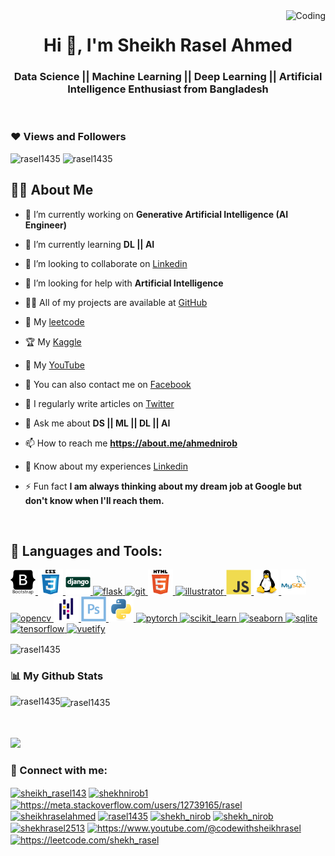 <!-- <span>
<img align="center" alt="Coding" width="100%" height="100%"  src="https://cdn.dribbble.com/users/2131993/screenshots/4948736/thoughtworks-gif_dribbble.gif">
</span> -->
<!-- [![MasterHead](https://cdn.dribbble.com/users/2131993/screenshots/4948736/thoughtworks-gif_dribbble.gif)] -->


<img align="right" mergin="0" alt="Coding"  src="https://i.gifer.com/origin/84/84d79f587caeee69caf306386ec3527d_w200.gif">

<h1 align="center">Hi 👋, I'm Sheikh Rasel Ahmed</h1>
<h3 align="center">Data Science || Machine Learning || Deep Learning || Artificial Intelligence Enthusiast from Bangladesh</h3>
</br>
<h3>❤ Views and Followers</h3>

<p align="left"> <img src="https://komarev.com/ghpvc/?username=rasel1435&label=Profile%20views&color=0e75b6&style=flat" alt="rasel1435" /> <img src="https://img.shields.io/github/followers/Rasel1435?label=Followers&style=social" alt="rasel1435" /></p>

<!-- <p align="left"> <a href="https://github.com/ryo-ma/github-profile-trophy"><img width="70%" src="https://github-profile-trophy.vercel.app/?username=rasel1435" alt="rasel1435" /></a> </p>

<p align="left"> <a href="https://twitter.com/sheikh_rasel143" target="_blank"><img src="https://img.shields.io/twitter/follow/sheikh_rasel143?logo=twitter&style=for-the-badge" alt="sheikh_rasel143" /></a> </p> -->

<h2>🙋‍♂️ About Me</h2>

- 🔭 I’m currently working on **Generative Artificial Intelligence (AI Engineer)**
- 🌱 I’m currently learning **DL || AI**

- 👯 I’m looking to collaborate on [Linkedin](https://www.linkedin.com/in/shekhnirob1)

- 🤝 I’m looking for help with **Artificial Intelligence**

- 👨‍💻 All of my projects are available at [GitHub](https://github.com/Rasel1435)
  
- 🥉 My [leetcode](https://leetcode.com/shekh_rase)
  
- 🏆 My [Kaggle](https://www.kaggle.com/sheikhraselahmed)

- 👀 My [YouTube](https://www.youtube.com/@codewithsheikhrasel)

- 💬 You can also contact me on [Facebook](https://www.facebook.com/rasel1435) 

- 📝 I regularly write articles on [Twitter](https://twitter.com/Sheikh_Rasel143)

- 💬 Ask me about **DS || ML || DL || AI**

- 📫 How to reach me **https://about.me/ahmednirob**

- 📄 Know about my experiences [Linkedin](https://www.linkedin.com/in/shekhnirob1)

- ⚡ Fun fact **I am always thinking about my dream job at Google but don't know when I'll reach them.**

</br>

<h2 align="left">🚀 Languages and Tools:</h2>
<p align="left"> <a href="https://getbootstrap.com" target="_blank" rel="noreferrer"> <img src="https://raw.githubusercontent.com/devicons/devicon/master/icons/bootstrap/bootstrap-plain-wordmark.svg" alt="bootstrap" width="40" height="40"/> </a> <a href="https://www.w3schools.com/css/" target="_blank" rel="noreferrer"> <img src="https://raw.githubusercontent.com/devicons/devicon/master/icons/css3/css3-original-wordmark.svg" alt="css3" width="40" height="40"/> </a> <a href="https://www.djangoproject.com/" target="_blank" rel="noreferrer"> <img src="https://raw.githubusercontent.com/devicons/devicon/master/icons/django/django-original.svg" alt="django" width="40" height="40"/> </a> <a href="https://flask.palletsprojects.com/" target="_blank" rel="noreferrer"> <img src="https://www.vectorlogo.zone/logos/pocoo_flask/pocoo_flask-icon.svg" alt="flask" width="40" height="40"/> </a> <a href="https://git-scm.com/" target="_blank" rel="noreferrer"> <img src="https://www.vectorlogo.zone/logos/git-scm/git-scm-icon.svg" alt="git" width="40" height="40"/> </a> <a href="https://www.w3.org/html/" target="_blank" rel="noreferrer"> <img src="https://raw.githubusercontent.com/devicons/devicon/master/icons/html5/html5-original-wordmark.svg" alt="html5" width="40" height="40"/> </a> <a href="https://www.adobe.com/in/products/illustrator.html" target="_blank" rel="noreferrer"> <img src="https://www.vectorlogo.zone/logos/adobe_illustrator/adobe_illustrator-icon.svg" alt="illustrator" width="40" height="40"/> </a> <a href="https://developer.mozilla.org/en-US/docs/Web/JavaScript" target="_blank" rel="noreferrer"> <img src="https://raw.githubusercontent.com/devicons/devicon/master/icons/javascript/javascript-original.svg" alt="javascript" width="40" height="40"/> </a> <a href="https://www.linux.org/" target="_blank" rel="noreferrer"> <img src="https://raw.githubusercontent.com/devicons/devicon/master/icons/linux/linux-original.svg" alt="linux" width="40" height="40"/> </a> <a href="https://www.mysql.com/" target="_blank" rel="noreferrer"> <img src="https://raw.githubusercontent.com/devicons/devicon/master/icons/mysql/mysql-original-wordmark.svg" alt="mysql" width="40" height="40"/> </a> <a href="https://opencv.org/" target="_blank" rel="noreferrer"> <img src="https://www.vectorlogo.zone/logos/opencv/opencv-icon.svg" alt="opencv" width="40" height="40"/> </a> <a href="https://pandas.pydata.org/" target="_blank" rel="noreferrer"> <img src="https://raw.githubusercontent.com/devicons/devicon/2ae2a900d2f041da66e950e4d48052658d850630/icons/pandas/pandas-original.svg" alt="pandas" width="40" height="40"/> </a> <a href="https://www.photoshop.com/en" target="_blank" rel="noreferrer"> <img src="https://raw.githubusercontent.com/devicons/devicon/master/icons/photoshop/photoshop-line.svg" alt="photoshop" width="40" height="40"/> </a> <a href="https://www.python.org" target="_blank" rel="noreferrer"> <img src="https://raw.githubusercontent.com/devicons/devicon/master/icons/python/python-original.svg" alt="python" width="40" height="40"/> </a> <a href="https://pytorch.org/" target="_blank" rel="noreferrer"> <img src="https://www.vectorlogo.zone/logos/pytorch/pytorch-icon.svg" alt="pytorch" width="40" height="40"/> </a> <a href="https://scikit-learn.org/" target="_blank" rel="noreferrer"> <img src="https://upload.wikimedia.org/wikipedia/commons/0/05/Scikit_learn_logo_small.svg" alt="scikit_learn" width="40" height="40"/> </a> <a href="https://seaborn.pydata.org/" target="_blank" rel="noreferrer"> <img src="https://seaborn.pydata.org/_images/logo-mark-lightbg.svg" alt="seaborn" width="40" height="40"/> </a> <a href="https://www.sqlite.org/" target="_blank" rel="noreferrer"> <img src="https://www.vectorlogo.zone/logos/sqlite/sqlite-icon.svg" alt="sqlite" width="40" height="40"/> </a> <a href="https://www.tensorflow.org" target="_blank" rel="noreferrer"> <img src="https://www.vectorlogo.zone/logos/tensorflow/tensorflow-icon.svg" alt="tensorflow" width="40" height="40"/> </a> <a href="https://vuetifyjs.com/en/" target="_blank" rel="noreferrer"> <img src="https://bestofjs.org/logos/vuetify.svg" alt="vuetify" width="40" height="40"/> </a> </p>





<p><img align="center" src="https://github-readme-streak-stats.herokuapp.com/?user=Rasel1435&theme=black-ice&hide_border=true&stroke=0000&background=060A0CD0" alt="rasel1435"/></p>

<h3>📊 My Github Stats</h3>

<p><img align="left" src="https://github-readme-stats.vercel.app/api?username=Rasel1435&show_icons=true&count_private=true&theme=react&hide_border=true&bg_color=0D1117" alt="rasel1435" /></p>

<p><img align="center" src="https://github-readme-stats.vercel.app/api/top-langs/?username=Rasel1435&langs_count=8&count_private=true&layout=compact&theme=react&hide_border=true&bg_color=0D1117" alt="rasel1435" /></p>
</br></br>
<img src="https://activity-graph.herokuapp.com/graph?username=Rasel1435&bg_color=0D1117&color=5BCDEC&line=5BCDEC&point=FFFFFF&hide_border=true">

</br>

<h3 align="left">🔗 Connect with me:</h3>
<p align="left">
<a href="https://twitter.com/sheikh_rasel143" target="_blank"><img align="center" src="https://raw.githubusercontent.com/rahuldkjain/github-profile-readme-generator/master/src/images/icons/Social/twitter.svg" alt="sheikh_rasel143" height="30" width="40" /></a>
<a href="https://linkedin.com/in/shekhnirob1" target="_blank"><img align="center" src="https://raw.githubusercontent.com/rahuldkjain/github-profile-readme-generator/master/src/images/icons/Social/linked-in-alt.svg" alt="shekhnirob1" height="30" width="40" /></a>
<a href="https://stackoverflow.com/users/https://meta.stackoverflow.com/users/12739165/rasel" target="blank"><img align="center" src="https://raw.githubusercontent.com/rahuldkjain/github-profile-readme-generator/master/src/images/icons/Social/stack-overflow.svg" alt="https://meta.stackoverflow.com/users/12739165/rasel" height="30" width="40" /></a>
<a href="https://kaggle.com/sheikhraselahmed" target="_blank"><img align="center" src="https://raw.githubusercontent.com/rahuldkjain/github-profile-readme-generator/master/src/images/icons/Social/kaggle.svg" alt="sheikhraselahmed" height="30" width="40" /></a>
<a href="https://fb.com/rasel1435" target="_blank"><img align="center" src="https://raw.githubusercontent.com/rahuldkjain/github-profile-readme-generator/master/src/images/icons/Social/facebook.svg" alt="rasel1435" height="30" width="40" /></a>
<a href="https://instagram.com/shekh_nirob" target="_blank"><img align="center" src="https://raw.githubusercontent.com/rahuldkjain/github-profile-readme-generator/master/src/images/icons/Social/instagram.svg" alt="shekh_nirob" height="30" width="40" /></a>
<a href="https://dribbble.com/shekh_nirob" target="_blank"><img align="center" src="https://raw.githubusercontent.com/rahuldkjain/github-profile-readme-generator/master/src/images/icons/Social/dribbble.svg" alt="shekh_nirob" height="30" width="40" /></a>
<a href="https://www.behance.net/shekhrasel2513" target="_blank"><img align="center" src="https://raw.githubusercontent.com/rahuldkjain/github-profile-readme-generator/master/src/images/icons/Social/behance.svg" alt="shekhrasel2513" height="30" width="40" /></a>
<a href="https://www.youtube.com/@codewithsheikhrasel" target="_blank"><img align="center" src="https://raw.githubusercontent.com/rahuldkjain/github-profile-readme-generator/master/src/images/icons/Social/youtube.svg" alt="https://www.youtube.com/@codewithsheikhrasel" height="30" width="40" /></a>
<a href="https://leetcode.com/shekh_rasel" target="_blank"><img align="center" src="https://upload.wikimedia.org/wikipedia/commons/1/19/LeetCode_logo_black.png" alt="https://leetcode.com/shekh_rasel" height="30" width="40" /></a>
</p>







